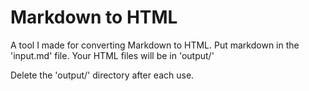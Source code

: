 # Markdown to HTML

A tool I made for converting Markdown to HTML. Put markdown in the 'input.md' file. Your HTML files will be in 'output/'

Delete the 'output/' directory after each use.
